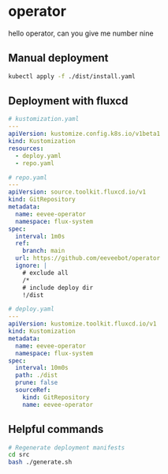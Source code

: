 # operator

hello operator, can you give me number nine

## Manual deployment

```bash
kubectl apply -f ./dist/install.yaml
```

## Deployment with fluxcd

```yaml
# kustomization.yaml
---
apiVersion: kustomize.config.k8s.io/v1beta1
kind: Kustomization
resources:
  - deploy.yaml
  - repo.yaml

# repo.yaml
---
apiVersion: source.toolkit.fluxcd.io/v1
kind: GitRepository
metadata:
  name: eevee-operator
  namespace: flux-system
spec:
  interval: 1m0s
  ref:
    branch: main
  url: https://github.com/eeveebot/operator
  ignore: |
    # exclude all
    /*
    # include deploy dir
    !/dist

# deploy.yaml
---
apiVersion: kustomize.toolkit.fluxcd.io/v1
kind: Kustomization
metadata:
  name: eevee-operator
  namespace: flux-system
spec:
  interval: 10m0s
  path: ./dist
  prune: false
  sourceRef:
    kind: GitRepository
    name: eevee-operator

```

## Helpful commands

```bash
# Regenerate deployment manifests
cd src
bash ./generate.sh
```

